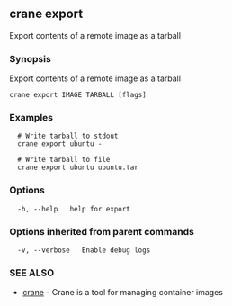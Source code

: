 ## crane export

Export contents of a remote image as a tarball

### Synopsis

Export contents of a remote image as a tarball

```
crane export IMAGE TARBALL [flags]
```

### Examples

```
  # Write tarball to stdout
  crane export ubuntu -

  # Write tarball to file
  crane export ubuntu ubuntu.tar
```

### Options

```
  -h, --help   help for export
```

### Options inherited from parent commands

```
  -v, --verbose   Enable debug logs
```

### SEE ALSO

* [crane](crane.md)	 - Crane is a tool for managing container images

